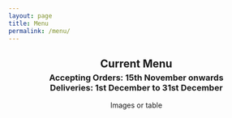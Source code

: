 ```yaml
---
layout: page
title: Menu
permalink: /menu/
---
```


<style>
  div.centered {
    text-align: center;
  }

  h2 {
    margin-bottom: 5px; /* Adjust the value as needed */
  }

  h3 {
    margin-top: 1px; /* Adjust the value as needed */
  }
</style>


<div class="centered">
  <h2>Current Menu</h2>
  <h3><b>Accepting Orders:</b> 15th November onwards<br>
  <b>Deliveries:</b> 1st December to 31st December</h3>
  <p>Images or table</p>
</div>
